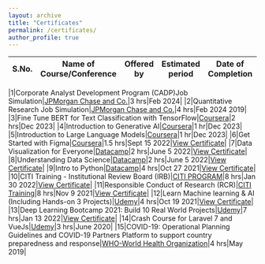 ```yaml
---
layout: archive
title: "Certificates"
permalink: /certificates/
author_profile: true
---
```


|S.No.|Name of Course/Conference|Offered by|Estimated period|Date of Completion|Certificate|
|---|---|---|---|---|---|

|1|Corporate	Analyst	Development	Program (CADP)Job	Simulation|[JPMorgan Chase and Co.](https://forage-uploads-prod.s3.amazonaws.com/completion-certificates/JPMorgan%20Chase%20Corporate/4dy5SP43KMPppKz2i_JPMorgan%20Chase%20&%20Co._TBWRBo79LXevJhLGd_1707194522696_completion_certificate.pdf)|3 hrs|Feb 2024|
|2|Quantitative	Research Job	Simulation|[JPMorgan Chase and Co.](https://forage-uploads-prod.s3.amazonaws.com/completion-certificates/J.P.%20Morgan/bWqaecPDbYAwSDqJy_JPMorgan%20Chase%20&%20Co._TBWRBo79LXevJhLGd_1707275182086_completion_certificate.pdf)|4 hrs|Feb 2024 2019|
|3|Fine Tune BERT for Text Classification with TensorFlow|[Coursera](https://www.coursera.org/account/accomplishments/verify/CNY7M3UFYTYH)|2 hrs|Dec 2023|
|4|Introduction to Generative AI|[Coursera](https://www.coursera.org/account/accomplishments/verify/N7RD55H3CPK7)|1 hr|Dec 2023|
|5|Introduction to Large Language Models|[Coursera](https://www.coursera.org/account/accomplishments/verify/Z5D9X9WHEYKP)|1 hr|Dec 2023|
|6|Get Started with Figma|[Coursera](https://www.coursera.org/projects/get-started-figma)|1.5 hrs|Sept 15 2022|[View Certificate](https://www.coursera.org/account/accomplishments/verify/F3MB69ZR47FQ)|
|7|Data Visualization for Everyone|[Datacamp](https://www.datacamp.com/courses/understanding-data-visualization)|2 hrs|June 5 2022|[View Certificate](https://www.datacamp.com/statement-of-accomplishment/course/7858ea2e8fc3ee5c224d8c53255530030a9d95d8)|
|8|Understanding Data Science|[Datacamp](https://www.datacamp.com/courses/understanding-data-science)|2 hrs|June 5 2022|[View Certificate](https://www.datacamp.com/statement-of-accomplishment/course/c794b6b0e150f4a57d4d7143794ad77d226a8e98)|
|9|Intro to Python|[Datacamp](https://www.datacamp.com/courses/intro-to-python-for-data-science)|4 hrs|Oct 27 2021|[View Certificate](https://www.datacamp.com/statement-of-accomplishment/course/6d8836434c5bbd60c6a7ce9fa40041f774b0a368?raw=1)|
|10|CITI Training - Institutional Review Board (IRB)|[CITI PROGRAM](https://about.citiprogram.org/course/irb-administration/)|8 hrs|Jan 30 2022|[View Certificate](https://www.citiprogram.org/verify/?w271c4cb4-c5c8-41db-8d14-23000810f117-45964176)|
|11|Responsible Conduct of Research (RCR)|[CITI Training](https://www.citiprogram.org/verify/?wb8622b61-f2b2-42fe-8e02-f92f69c138e1-45964177)|8 hrs|Nov 9 2021|[View Certificate](https://www.citiprogram.org/verify/?wb8622b61-f2b2-42fe-8e02-f92f69c138e1-45964177)|
|12|Learn Machine learning & AI (Including Hands-on 3 Projects)|[Udemy](https://www.udemy.com/course/machine-learning-and-ai-with-hands-on-projects/)|4 hrs|Oct 19 2021|[View Certificate](https://www.udemy.com/certificate/UC-32425454-7399-423f-adae-654e49226bfa)|
|13|Deep Learning Bootcamp 2021: Build 10 Real World Projects|[Udemy](https://www.udemy.com/course/complete-machine-learning-2021-with-10-real-world-projects/)|7 hrs|Jan 13 2022|[View Certificate](https://www.udemy.com/certificate/UC-4bfed0af-5029-45eb-b773-cc9018afcbf4/)|
|14|Crash Course for Laravel 7 and VueJs|[Udemy](https://www.udemy.com/)|3 hrs|June 2020|
|15|COVID-19: Operational Planning Guidelines and COVID-19 Partners Platform to support  country preparedness and response|[WHO-World Health Organization](https://www.who.int/)|4 hrs|May 2019|

